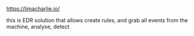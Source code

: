 https://limacharlie.io/

this is EDR solution that allows create rules, and grab all events from the machine, analyse, detect